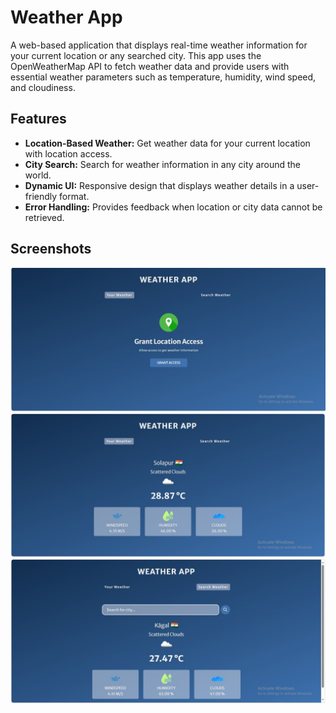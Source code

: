 # Weather App

A web-based application that displays real-time weather information for your current location or any searched city. This app uses the OpenWeatherMap API to fetch weather data and provide users with essential weather parameters such as temperature, humidity, wind speed, and cloudiness.

## Features

- **Location-Based Weather:** Get weather data for your current location with location access.
- **City Search:** Search for weather information in any city around the world.
- **Dynamic UI:** Responsive design that displays weather details in a user-friendly format.
- **Error Handling:** Provides feedback when location or city data cannot be retrieved.

## Screenshots

![App Screenshot 1](https://github.com/YashWaghurdekar/Weather-app/blob/e1a9487d8e1dda81739a604cec8d906c139cfc4f/Demo/Capture.jpg)
![App Screenshot 2](https://github.com/YashWaghurdekar/Weather-app/blob/bbb23a82fb21e7eea983f71e8a3a4f2c4abea7ab/Demo/Capture2.jpg)
![App Screenshot 2](https://github.com/YashWaghurdekar/Weather-app/blob/5005a713a9a31c820e2dfe11352bb482cbebea8a/Demo/Capture3.jpg)





